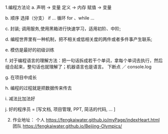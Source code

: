 1.编程方法论
a.
声明 -> 变量
定义 -> 内存
赋值 -> 变量

b.
顺序
选择（分支） if ...
循环 for 、while ...

c.
封装;
调用服务,使用黑箱进行快速学习，适用初阶、中阶;

d.
编程世界里有一种机制，把不相关或低相关度的两件或者多件事产生联系;

e.
模仿是最好的初级训练

f.
对于编程语言的理解方法：把一句话拆成若干个单词，拿每个单词去执行，然后组合起来，整句话也就理解了；机器语言也是语言。
下断点 ／ console.log

g.
在项目中成长

h.
编程的过程就是把数据传来传去

i.
减法比加法好

j.
好的程序员 = [写文档, 项目管理, PPT, 简洁的代码, ... ] 


2. 作业地址：
个人
https://fengkaiwater.github.io/myPage/indexHeart.html
团队
https://fengkaiwater.github.io/Beijing-Olympics/